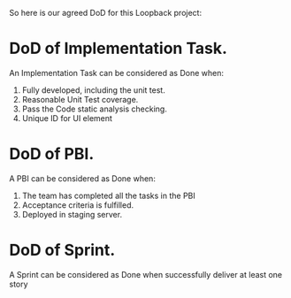 So here is our agreed DoD for this Loopback project:

# DoD of Implementation Task.
An Implementation Task can be considered as Done when:
1.  Fully developed, including the unit test.  
2.  Reasonable Unit Test coverage.
3.  Pass the Code static analysis checking. 
4.  Unique ID for UI element

# DoD of PBI.
A PBI can be considered as Done when:
1.  The team has completed all the tasks in the PBI
2.  Acceptance criteria is fulfilled.
3.  Deployed in staging server.

# DoD of Sprint.
A Sprint can be considered as Done when successfully deliver at least one story

